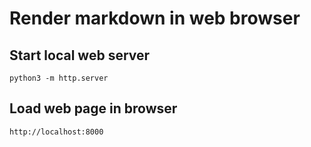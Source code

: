 # Render markdown in web browser
## Start local web server
    python3 -m http.server
## Load web page in browser
    http://localhost:8000
